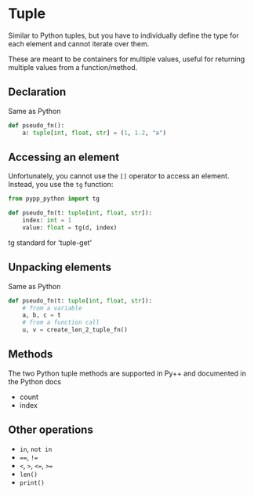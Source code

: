 # Tuple

Similar to Python tuples, but you have to individually define the type for each element and cannot iterate over them.

These are meant to be containers for multiple values, useful for returning multiple values from a function/method.

## Declaration

Same as Python

```python
def pseudo_fn():
    a: tuple[int, float, str] = (1, 1.2, "a")
```

## Accessing an element

Unfortunately, you cannot use the `[]` operator to access an element. Instead, you use the `tg` function:

```python
from pypp_python import tg

def pseudo_fn(t: tuple[int, float, str]):
    index: int = 1
    value: float = tg(d, index)
```

tg standard for 'tuple-get'

## Unpacking elements

Same as Python

```python
def pseudo_fn(t: tuple[int, float, str]):
    # from a variable
    a, b, c = t
    # from a function call
    u, v = create_len_2_tuple_fn()

```

## Methods

The two Python tuple methods are supported in Py++ and documented in the Python docs

- count
- index

## Other operations

- `in`, `not in`
- `==`, `!=`
- `<`, `>`, `<=`, `>=`
- `len()`
- `print()`
